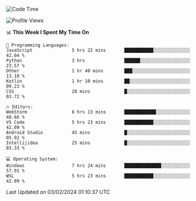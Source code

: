 <!--START_SECTION:waka-->
![Code Time](http://img.shields.io/badge/Code%20Time-553%20hrs%2017%20mins-blue)

![Profile Views](http://img.shields.io/badge/Profile%20Views-7-blue)

📊 **This Week I Spent My Time On** 

```text
💬 Programming Languages: 
JavaScript               5 hrs 22 mins       ███████████░░░░░░░░░░░░░░   42.04 % 
Python                   3 hrs               ██████░░░░░░░░░░░░░░░░░░░   23.57 % 
Other                    1 hr 40 mins        ███░░░░░░░░░░░░░░░░░░░░░░   13.10 % 
Kotlin                   1 hr 10 mins        ██░░░░░░░░░░░░░░░░░░░░░░░   09.23 % 
CSS                      28 mins             █░░░░░░░░░░░░░░░░░░░░░░░░   03.72 % 

🔥 Editors: 
WebStorm                 6 hrs 13 mins       ████████████░░░░░░░░░░░░░   48.66 % 
VS Code                  5 hrs 23 mins       ███████████░░░░░░░░░░░░░░   42.09 % 
Android Studio           45 mins             █░░░░░░░░░░░░░░░░░░░░░░░░   05.92 % 
Intellijidea             25 mins             █░░░░░░░░░░░░░░░░░░░░░░░░   03.33 % 

💻 Operating System: 
Windows                  7 hrs 24 mins       ██████████████░░░░░░░░░░░   57.91 % 
WSL                      5 hrs 23 mins       ███████████░░░░░░░░░░░░░░   42.09 % 
```


 Last Updated on 03/02/2024 01:10:37 UTC
<!--END_SECTION:waka-->

